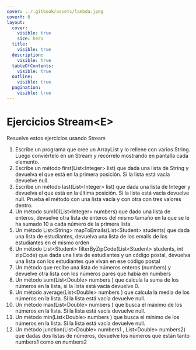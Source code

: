 ```yaml
---
cover: ../.gitbook/assets/lambda.jpeg
coverY: 0
layout:
  cover:
    visible: true
    size: hero
  title:
    visible: true
  description:
    visible: true
  tableOfContents:
    visible: true
  outline:
    visible: true
  pagination:
    visible: true
---
```


# Ejercicios Stream\<E>

Resuelve estos ejercicios usando Stream

1. Escribe un programa que cree un ArrayList y lo rellene con varios String. Luego conviértelo en un Stream y recórrelo mostrando en pantalla cada elemento.
2. Escribe un método first(List\<Integer> list) que dada una lista de String y devuelva el que está en la primera posición. Si la lista está vacía devuelve null.
3. Escribe un método last(List\<Integer> list) que dada una lista de Integer y devuelva el que está en la última posición. Si la lista está vacía devuelve null. Prueba el método con una lista vacía y con otra con tres valores dentro.
4. Un método sum10(List\<Integer> numbers) que dado una lista de enteros, devuelve otra lista de enteros del mismo tamaño en la que se le ha sumado 10 a cada número de la primera lista.
5. Un método List\<String> mapToEmails(List\<Student> students) que dada una lista de estudiantes, devuelva una lista de los emails de los estudiantes en el mismo orden
6. Un método List\<Student> filterByZipCode(List\<Student> students, int zipCode) que dada una lista de estudiantes y un código postal, devuelva una lista con los estudiantes que vivan en ese código postal
7. Un método que recibe una lista de números enteros (numbers) y devuelve otra lista con los números pares que había en numbers
8. Un método sum(List\<Double> numbers ) que calcula la suma de los números en la lista, si la lista está vacía devuelve 0.
9. Un método average(List\<Double> numbers ) que calcula la media de los números en la lista. Si la lista está vacía devuelve null.
10. Un método max(List\<Double> numbers ) que busca el máximo de los números en la lista. Si la lista está vacía devuelve null.
11. Un método min(List\<Double> numbers ) que busca el mínimo de los números en la lista. Si la lista está vacía devuelve null.
12. Un método junction(List\<Double> numbers1 , List\<Double> numbers2) que dadas dos listas de números, devuelve los números que están tanto numbers1 como en numbers2

